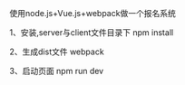 使用node.js+Vue.js+webpack做一个报名系统

1、安装,server与client文件目录下
npm install 

2、生成dist文件
webpack

3、启动页面
npm run dev 
